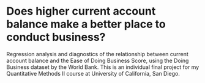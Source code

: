 # Does higher current account balance make a better place to conduct business?
Regression analysis and diagnostics of the relationship between current account balance and the Ease of Doing Business Score, using the Doing Business dataset by the World Bank. 
This is an individual final project for my Quantitative Methods II course at University of California, San Diego. 
